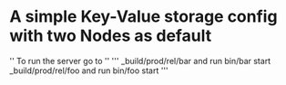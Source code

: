 # A simple Key-Value storage config with two Nodes as default
'' To run the server go to ''
''' _build/prod/rel/bar and run bin/bar start
 _build/prod/rel/foo and run bin/foo start '''

